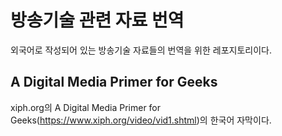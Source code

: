 # 방송기술 관련 자료 번역
외국어로 작성되어 있는 방송기술 자료들의 번역을 위한 레포지토리이다.

## A Digital Media Primer for Geeks
xiph.org의 A Digital Media Primer for Geeks(https://www.xiph.org/video/vid1.shtml)의 한국어 자막이다.
